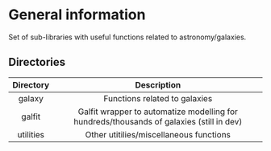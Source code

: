 # General information

Set of sub-libraries with useful functions related to astronomy/galaxies.

## Directories

Directory | Description
:-: | :-:
galaxy | Functions related to galaxies
galfit | Galfit wrapper to automatize modelling for hundreds/thousands of galaxies (still in dev)
utilities | Other utitilies/miscellaneous functions
